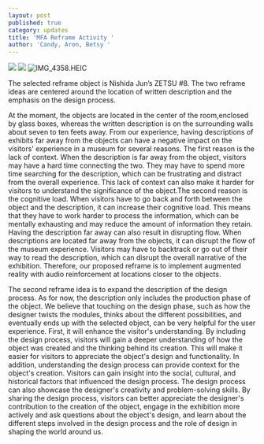 ```yaml
---
layout: post
published: true
category: updates
title: 'MFA Reframe Activity '
author: 'Candy, Aron, Betsy '
---
```

![]({{site.baseurl}}/assets/IMG_4354.HEIC)
![]({{site.baseurl}}/assets/IMG_4355.HEIC)
![IMG_4358.HEIC]({{site.baseurl}}/assets/IMG_4358.HEIC)

The selected reframe object is Nishida Jun’s ZETSU #8. The two reframe ideas are centered around the location of written description and the emphasis on the design process. 

At the moment, the objects are located in the center of the room,enclosed by glass boxes, whereas the written description is on the surrounding walls about seven to ten feets away. From our experience, having descriptions of exhibits far away from the objects can have a negative impact on the visitors' experience in a museum for several reasons. The first reason is the lack of context. When the description is far away from the object, visitors may have a hard time connecting the two. They may have to spend more time searching for the description, which can be frustrating and distract from the overall experience. This lack of context can also make it harder for visitors to understand the significance of the object.The second reason is the cognitive load. When visitors have to go back and forth between the object and the description, it can increase their cognitive load. This means that they have to work harder to process the information, which can be mentally exhausting and may reduce the amount of information they retain. Having the description far away can also result in disrupting flow. When descriptions are located far away from the objects, it can disrupt the flow of the museum experience. Visitors may have to backtrack or go out of their way to read the description, which can disrupt the overall narrative of the exhibition. Therefore, our proposed reframe is to implement augmented reality with audio reinforcement at locations closer to the objects. 

The second reframe idea is to expand the description of the design process. As for now, the description only includes the production phase of the object. We believe that touching on the design phase, such as how the designer twists the modules, thinks about the different possibilities, and eventually ends up with the selected object, can be very helpful for the user experience. First, it will enhance the visitor's understanding. By including the design process, visitors will gain a deeper understanding of how the object was created and the thinking behind its creation. This will make it easier for visitors to appreciate the object's design and functionality. In addition, understanding the design process can provide context for the object's creation. Visitors can gain insight into the social, cultural, and historical factors that influenced the design process. The design process can also showcase the designer's creativity and problem-solving skills. By sharing the design process, visitors can better appreciate the designer's contribution to the creation of the object, engage in the exhibition more actively and ask questions about the object's design, and learn about the different steps involved in the design process and the role of design in shaping the world around us.
